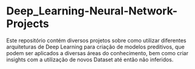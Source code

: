 # Deep_Learning-Neural-Network-Projects
Este repositório contém diversos projetos sobre como utilizar diferentes arquiteturas de Deep Learning para criação de modelos preditivos, que podem ser aplicados a diversas áreas do conhecimento, bem como criar insights com a utilização de novos Dataset até então não inferidos.  
